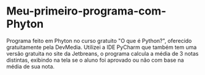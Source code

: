 # Meu-primeiro-programa-com-Phyton
Programa feito em Phyton no curso gratuito "O que é Python?", oferecido gratuitamente pela DevMedia. Utilizei a IDE PyCharm que também tem uma versão gratuita no site da Jetbreans, o programa calcula a média de 3 notas distintas, exibindo na tela se o aluno foi aprovado ou não com base na média de sua nota.
